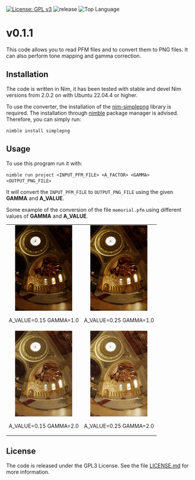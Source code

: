 
[![License: GPL v3](https://img.shields.io/badge/License-GPLv3-blue.svg)](https://www.gnu.org/licenses/gpl-3.0)
![release](https://img.shields.io/github/v/release/angela-bonato/RayTracingCourse)
![Top Language](https://img.shields.io/github/languages/top/angela-bonato/RayTracingCourse)

# v0.1.1

This code allows you to read PFM files and to convert them to PNG files. It can also perform tone mapping and gamma correction.

## Installation

The code is written in Nim, it has been tested with stable and devel Nim versions from 2.0.2 on with Ubuntu 22.04.4 or higher.

To use the converter, the installation of the [nim-simplepng](https://github.com/jrenner/nim-simplepng) library is required. The installation through [nimble](https://github.com/nim-lang/nimble) package manager is advised. Therefore, you can simply run:

    nimble install simplepng

## Usage

To use this program run it with: 

    nimble run project <INPUT_PFM_FILE> <A_FACTOR> <GAMMA> <OUTPUT_PNG_FILE>
    
It will convert the `INPUT_PFM_FILE` to `OUTPUT_PNG_FILE` using the given **GAMMA** and **A_VALUE**.

Some example of the conversion of the file `memorial.pfm` using different values of **GAMMA** and **A_VALUE**.

<div style="text-align: center;">
<table style="margin: 0px auto;">
    <tr>
        <td> 
            <img src="examples/memorial_1_0.15.png" alt="Image 1" width="154" height="231">
            <p>A_VALUE=0.15  GAMMA=1.0</p> 
        </td>
        <td> 
            <img src="examples/memorial_1_0.25.png" alt="Image 2" width="154" height="231">
            <p>A_VALUE=0.25  GAMMA=1.0</p>
        </td>
    </tr>
    <tr>
        <td> 
            <img src="examples/memorial_2_0.15.png" alt="Image 3" width="154" height="231">
            <p>A_VALUE=0.15  GAMMA=2.0</p>
        </td>
        <td> 
            <img src="examples/memorial_2_0.25.png" alt="Image 4" width="154" height="231">
            <p>A_VALUE=0.25  GAMMA=2.0</p>
        </td>
    </tr>
</table>
</div>

## License

The code is released under the GPL3 License. See the file [LICENSE.md](./LICENSE.md) for more information.
